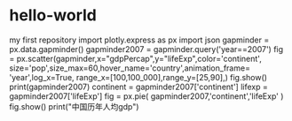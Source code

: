 # hello-world
my first repository
import plotly.express as px
import json
gapminder = px.data.gapminder()
gapminder2007 = gapminder.query('year==2007')
fig = px.scatter(gapminder,x="gdpPercap",y="lifeExp",color='continent',
                 size='pop',size_max=60,hover_name='country',animation_frame=
                 'year',log_x=True,
                 range_x=[100,100_000],range_y=[25,90],)
fig.show()
print(gapminder2007)
continent = gapminder2007['continent']
lifexp = gapminder2007['lifeExp']
fig = px.pie(
    gapminder2007,'continent','lifeExp'
)
fig.show()
print("中国历年人均gdp")

